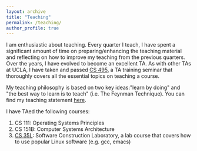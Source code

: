 ```yaml
---
layout: archive
title: "Teaching"
permalink: /teaching/
author_profile: true
---
```

I am enthusiastic about teaching. Every quarter I teach, I have spent a significant amount of time on preparing/enhancing the teaching material and reflecting on how to 
improve my teaching from the previous quarters. Over the years, I have evolved to become an excellent TA. As with other TAs at UCLA, I have taken and passed [CS 495](http://web.cs.ucla.edu/classes/fall03/cs495/syllabus.html), a 
TA training seminar that thoroughly covers all the essential topics on teaching a course. 

My teaching philosophy is based on two key ideas:"learn by doing" and "the best way to learn is to teach" (i.e. The Feynman Technique). You can find my teaching statement [here](/file/teach-statement.pdf).

I have TAed the following courses:
1. CS 111: Operating Systems Principles
1. CS 151B: Computer Systems Architecture
1. [CS 35L](http://web.cs.ucla.edu/classes/winter20/cs35L/): Software Construction Laboratory, a lab course that covers how to use popular Linux software (e.g. gcc, emacs)

<!---
You can find **all** of my teaching evaluation below. It shows how I have evolved to be an excellent TA over years! 
-->
<!---
CS111: Operating Systems Principles \
[20Summer](/files/teaching/20summer.pdf) &nbsp; [19Fall](/files/teaching/19fall.pdf) &nbsp; [19Summer](/files/teaching/19summer.pdf) &nbsp; 
[17Summer](/files/teaching/17summer.pdf) &nbsp; [17Winter](/files/teaching/17winter.pdf) &nbsp; [16Fall](/files/teaching/16fall.pdf) &nbsp; 
[15Fall](/files/teaching/15fall.pdf) &nbsp; 
[15Winter](/files/teaching/15winter.pdf) \
\
\
CS151B: Computer Systems Architecture \
[19Spring](/files/teaching/19spring.pdf) &nbsp; [18Fall](/files/teaching/18fall.pdf) &nbsp; [18Spring](/files/teaching/18spring.pdf) 
&nbsp; [17Spring](/files/teaching/17spring.pdf) &nbsp; [16Summer](/files/teaching/16summer.pdf) &nbsp; [16Spring](/files/teaching/16spring.pdf) 
&nbsp; [16Winter](/files/teaching/16winter.pdf) &nbsp; [15Summer](/files/teaching/15summer.pdf) &nbsp; [15Spring](/files/teaching/15spring.pdf) \
\
\
CS35L: Software Construction Laboratory \
[19Winter](/files/teaching/19winter.pdf) &nbsp; [18Winter](/files/teaching/18winter.pdf) &nbsp; [17Fall](/files/teaching/17fall.pdf) 
-->
